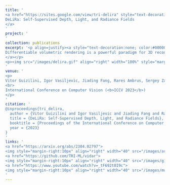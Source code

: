 ```yaml
---
title: '
<a href="https://sites.google.com/view/tri-delira" style="text-decoration:none;color:#000000;text-align:justify;"> 
DeLiRa: Self-Supervised Depth, Light, and Radiance Fields
</a>
'
project: '
'
collection: publications
excerpt: '<p align=justify><a style="text-decoration:none; color:#000000; align:justify;">
Differentiable volumetric rendering is a powerful paradigm for 3D reconstruction and novel view synthesis. However, standard volume rendering approaches struggle with degenerate geometries in the case of limited viewpoint diversity, a common scenario in robotics applications. In this work, we propose to use the multi-view photometric objective from the self-supervised depth estimation literature as a geometric regularizer for volumetric rendering, significantly improving novel view synthesis without requiring additional information. Building upon this insight, we explore the explicit modeling of scene geometry using a generalist Transformer, jointly learning a radiance field as well as depth and light fields with a set of shared latent codes. We demonstrate that sharing geometric information across tasks is mutually beneficial, leading to improvements over single-task learning without an increase in network complexity. Our DeLiRa architecture achieves state-of-the-art results on the ScanNet benchmark, enabling high quality volumetric rendering as well as real-time novel view and depth synthesis in the limited viewpoint diversity setting.
</a></p>
<p><img src="/images/delira.gif" align="right" width="100%" style="margin:0 0 20px 0"></p>
'
venue: '
<p>
Vitor Guizilini, Igor Vasiljevic, Jiading Fang, Rares Ambrus, Sergey Zakharov, Vincent Sitzmann, Adrien Gaidon
<br>
International Conference on Computer Vision (<b>ICCV 2023</b>)
</p>
'
citation: '
@inproceedings{tri_delira,
  author = {Vitor Guizilini and Igor Vasiljevic and Jiading Fang and Rares Ambrus and Sergey Zakharov and Vincent Sitzmann and Adrien Gaidon},
  title = {DeLiRa: Self-Supervised Depth, Light, and Radiance Fields},
  booktitle = {Proceedings of the International Conference on Computer Vision (ICCV)},
  year = {2023}
}
'
links: '
<a href="https://arxiv.org/abs/2304.02797">
<img style="margin-right:10px" align="right" width="40" src="/images/arxiv.png"></a>
<a href="https://github.com/TRI-ML/vidar">
<img style="margin-right:10px" align="right" width="40" src="/images/github.png"></a>
<a href="https://www.youtube.com/watch?v=_tF692t0I9c">
<img style="margin-right:10px" align="right" width="40" src="/images/music.png"></a>
'
---
```


